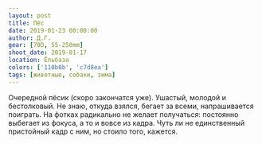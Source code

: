 ```yaml
---
layout: post
title: Пёс
date: 2019-01-23 00:00:00
author: Д.Г.
gear: [70D, 55-250mm]
shoot_date: 2019-01-17
location: Ёльбаза
colors: ['110b0b', 'c7d8ea']
tags: [животные, собаки, зима]
---
```

Очередной пёсик (скоро закончатся уже). Ушастый, молодой и бестолковый. Не знаю, откуда взялся, бегает за всеми, напрашивается поиграть. На фотках радикально не желает получаться: постоянно выбегает из фокуса, а то и вовсе из кадра. Чуть ли не единственный пристойный кадр с ним, но стоило того, кажется.
